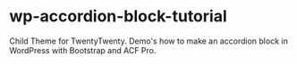 # wp-accordion-block-tutorial
 Child Theme for TwentyTwenty. Demo's how to make an accordion block in WordPress with Bootstrap and ACF Pro.
